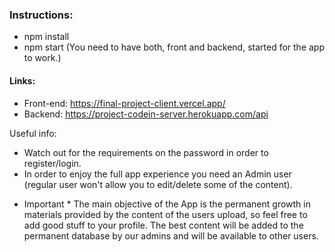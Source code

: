 ### Instructions:
- npm install
- npm start (You need to have both, front and backend, started for the app to work.)

#### Links:
- Front-end: https://final-project-client.vercel.app/
- Backend:   https://project-codein-server.herokuapp.com/api

Useful info:
- Watch out for the requirements on the password in order to register/login.
- In order to enjoy the full app experience you need an Admin user (regular user won't allow you to edit/delete some of the content). 

* Important *
The main objective of the App is the permanent growth in materials provided by the content of the users upload, so feel free to add good stuff to your profile. The best content will be added to the permanent database by our admins and will be available to other users.


